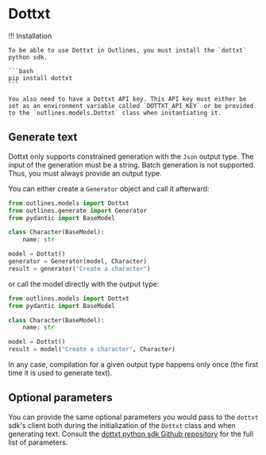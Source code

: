 # Dottxt

!!! Installation

    To be able to use Dottxt in Outlines, you must install the `dottxt` python sdk.

    ```bash
    pip install dottxt
    ```

    You also need to have a Dottxt API key. This API key must either be set as an environment variable called `DOTTXT_API_KEY` or be provided to the `outlines.models.Dottxt` class when instantiating it.

## Generate text

Dottxt only supports constrained generation with the `Json` output type. The input of the generation must be a string. Batch generation is not supported.
Thus, you must always provide an output type.

You can either create a `Generator` object and call it afterward:

```python
from outlines.models import Dottxt
from outlines.generate import Generator
from pydantic import BaseModel

class Character(BaseModel):
    name: str

model = Dottxt()
generator = Generator(model, Character)
result = generator("Create a character")
```

or call the model directly with the output type:

```python
from outlines.models import Dottxt
from pydantic import BaseModel

class Character(BaseModel):
    name: str

model = Dottxt()
result = model("Create a character", Character)
```

In any case, compilation for a given output type happens only once (the first time it is used to generate text).

## Optional parameters

You can provide the same optional parameters you would pass to the `dottxt` sdk's client both during the initialization of the `Dottxt` class and when generating text.
Consult the [dottxt python sdk Github repository](https://github.com/dottxt-ai/dottxt-python) for the full list of parameters.
